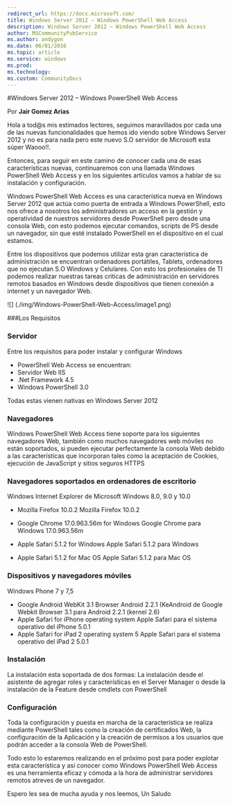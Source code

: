 ```yaml
---
redirect_url: https://docs.microsoft.com/
title: Windows Server 2012 – Windows PowerShell Web Access
description: Windows Server 2012 – Windows PowerShell Web Access
author: MSCommunityPubService
ms.author: andygon
ms.date: 06/01/2016
ms.topic: article
ms.service: windows
ms.prod: 
ms.technology:
ms.custom: CommunityDocs
---
```


#Windows Server 2012 – Windows PowerShell Web Access

Por **Jair Gomez Arias**

Hola a tod@s mis estimados lectores, seguimos maravillados por cada una
de las nuevas funcionalidades que hemos ido viendo sobre Windows Server
2012 y no es para nada pero este nuevo S.O servidor de Microsoft esta
súper Waooo!!.

Entonces, para seguir en este camino de conocer cada una de esas
características nuevas, continuaremos con una llamada Windows PowerShell
Web Access y en los siguientes artículos vamos a hablar de su
instalación y configuración.

Windows PowerShell Web Access es una característica nueva en Windows
Server 2012 que actúa como puerta de entrada a Windows PowerShell, esto
nos ofrece a nosotros los administradores un acceso en la gestión y
operatividad de nuestros servidores desde PowerShell pero desde una
consola Web, con esto podemos ejecutar comandos, scripts de PS desde un
navegador, sin que esté instalado PowerShell en el dispositivo en el
cual estamos.

Entre los dispositivos que podemos utilizar esta gran característica de
administración se encuentran ordenadores portátiles, Tablets,
ordenadores que no ejecutan S.O Windows y Celulares. Con esto los
profesionales de TI podemos realizar nuestras tareas criticas de
administración en servidores remotos basados en Windows desde
dispositivos que tienen conexión a internet y un navegador Web.

![] (./img/Windows-PowerShell-Web-Access/image1.png)

###Los Requisitos


### Servidor

Entre los requisitos para poder instalar y configurar Windows
- PowerShell Web Access se encuentran:
- Servidor Web IIS
- .Net Framework 4.5
- Windows PowerShell 3.0

Todas estas vienen nativas en Windows Server 2012

### Navegadores 

Windows PowerShell Web Access tiene soporte para los siguientes
navegadores Web, también como muchos navegadores web móviles no están
soportados, si pueden ejecutar perfectamente la consola Web debido a las
características que incorporan tales como la aceptación de Cookies,
ejecución de JavaScript y sitios seguros HTTPS

### Navegadores soportados en ordenadores de escritorio

Windows Internet Explorer de Microsoft Windows 8.0, 9.0 y 10.0

- Mozilla Firefox 10.0.2 Mozilla Firefox 10.0.2

- Google Chrome 17.0.963.56m for Windows Google Chrome para Windows
    17.0.963.56m

- Apple Safari 5.1.2 for Windows Apple Safari 5.1.2 para Windows

- Apple Safari 5.1.2 for Mac OS Apple Safari 5.1.2 para Mac OS

### Dispositivos y navegadores móviles

Windows Phone 7 y 7,5

- Google Android WebKit 3.1 Browser Android 2.2.1 (KeAndroid de Google
    Webkit Browser 3.1 para Android 2.2.1 (kernel 2.6)
- Apple Safari for iPhone operating system Apple Safari para el
    sistema operativo del iPhone 5.0.1
- Apple Safari for iPad 2 operating system 5 Apple Safari para el
    sistema operativo del iPad 2 5.0.1

### Instalación

La instalación esta soportada de dos formas: La instalación desde el
asistente de agregar roles y características en el Server Manager o
desde la instalación de la Feature desde cmdlets con PowerShell

### Configuración

Toda la configuración y puesta en marcha de la característica se realiza
mediante PowerShell tales como la creación de certificados Web, la
configuración de la Aplicación y la creación de permisos a los usuarios
que podrán acceder a la consola Web de PowerShell.

Todo esto lo estaremos realizando en el próximo post para poder explotar
esta característica y así conocer como Windows PowerShell Web Access es
una herramienta eficaz y cómoda a la hora de administrar servidores
remotos atreves de un navegador.

Espero les sea de mucha ayuda y nos leemos, Un Saludo




